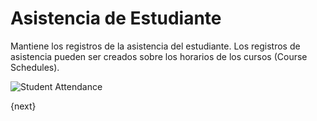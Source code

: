 <!-- add-breadcrumbs -->
# Asistencia de Estudiante

Mantiene los registros de la asistencia del estudiante. Los registros de asistencia pueden ser creados sobre los horarios de los cursos (Course Schedules).

<img class="screenshot" alt="Student Attendance" src="/docs/assets/img/education/schedule/student-attendance.png">

{next}
